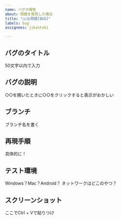 ```yaml
---
name: バグの報告
about: 問題を発見した場合
title: "○○な問題[BUG]"
labels: bug
assignees: jikantoki

---
```


## バグのタイトル
50文字以内で入力

## バグの説明
○○を開いたときに○○をクリックすると表示がおかしい

## ブランチ
ブランチ名を書く

## 再現手順
具体的に！

## テスト環境
Windows？Mac？Android？
ネットワークはどこのやつ？

## スクリーンショット
ここでCtrl + Vで貼りつけ
